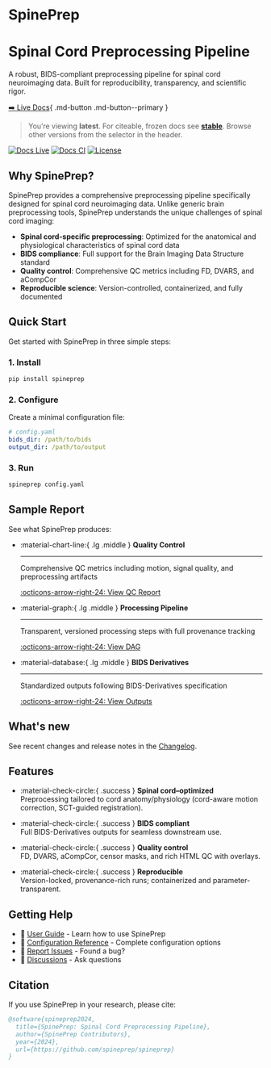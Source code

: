 # SpinePrep

<div class="hero">
  <h1>Spinal Cord Preprocessing Pipeline</h1>
  <p class="lead">
    A robust, BIDS-compliant preprocessing pipeline for spinal cord neuroimaging data.
    Built for reproducibility, transparency, and scientific rigor.
  </p>
</div>

[➡️ Live Docs](https://spineprep.github.io/){ .md-button .md-button--primary }

> You’re viewing **latest**. For citeable, frozen docs see **[stable](/stable/)**.
> Browse other versions from the selector in the header.

<!-- Badges -->

[![Docs Live](https://img.shields.io/badge/docs-live-blue)](https://spineprep.github.io/)
[![Docs CI](https://github.com/spineprep/SpinePrep/actions/workflows/docs.yml/badge.svg)](https://github.com/spineprep/SpinePrep/actions/workflows/docs.yml)
[![License](https://img.shields.io/badge/license-Apache--2.0-green)](https://github.com/spineprep/SpinePrep/blob/main/LICENSE)

## Why SpinePrep?

SpinePrep provides a comprehensive preprocessing pipeline specifically designed for spinal cord neuroimaging data. Unlike generic brain preprocessing tools, SpinePrep understands the unique challenges of spinal cord imaging:

- **Spinal cord-specific preprocessing**: Optimized for the anatomical and physiological characteristics of spinal cord data
- **BIDS compliance**: Full support for the Brain Imaging Data Structure standard
- **Quality control**: Comprehensive QC metrics including FD, DVARS, and aCompCor
- **Reproducible science**: Version-controlled, containerized, and fully documented

## Quick Start

Get started with SpinePrep in three simple steps:

### 1. Install

```bash
pip install spineprep
```

### 2. Configure

Create a minimal configuration file:

```yaml
# config.yaml
bids_dir: /path/to/bids
output_dir: /path/to/output
```

### 3. Run

```bash
spineprep config.yaml
```

## Sample Report

See what SpinePrep produces:

<div class="grid cards" markdown>

-   :material-chart-line:{ .lg .middle } **Quality Control**

    ---

    Comprehensive QC metrics including motion, signal quality, and preprocessing artifacts

    [:octicons-arrow-right-24: View QC Report](user-guide/qc.md)

-   :material-graph:{ .lg .middle } **Processing Pipeline**

    ---

    Transparent, versioned processing steps with full provenance tracking

    [:octicons-arrow-right-24: View DAG](user-guide/usage.md#processing-pipeline)

-   :material-database:{ .lg .middle } **BIDS Derivatives**

    ---

    Standardized outputs following BIDS-Derivatives specification

    [:octicons-arrow-right-24: View Outputs](user-guide/outputs.md)

</div>

## What's new

See recent changes and release notes in the [Changelog](CHANGELOG.md).

## Features

- :material-check-circle:{ .success } **Spinal cord–optimized**  
  Preprocessing tailored to cord anatomy/physiology (cord-aware motion correction, SCT-guided registration).

- :material-check-circle:{ .success } **BIDS compliant**  
  Full BIDS-Derivatives outputs for seamless downstream use.

- :material-check-circle:{ .success } **Quality control**  
  FD, DVARS, aCompCor, censor masks, and rich HTML QC with overlays.

- :material-check-circle:{ .success } **Reproducible**  
  Version-locked, provenance-rich runs; containerized and parameter-transparent.

## Getting Help

- 📖 [User Guide](user-guide/usage.md) - Learn how to use SpinePrep
- 🔧 [Configuration Reference](reference/config.md) - Complete configuration options
- 🐛 [Report Issues](https://github.com/spineprep/spineprep/issues) - Found a bug?
- 💬 [Discussions](https://github.com/spineprep/spineprep/discussions) - Ask questions

## Citation

If you use SpinePrep in your research, please cite:

```bibtex
@software{spineprep2024,
  title={SpinePrep: Spinal Cord Preprocessing Pipeline},
  author={SpinePrep Contributors},
  year={2024},
  url={https://github.com/spineprep/spineprep}
}
```
